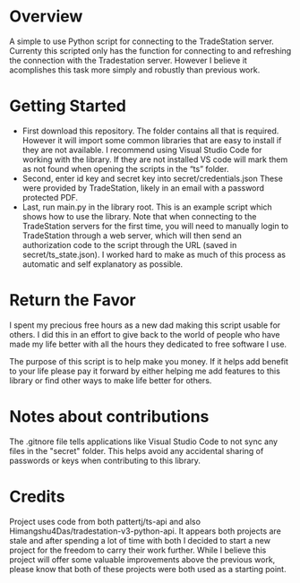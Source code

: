 # Overview
A simple to use Python script for connecting to the TradeStation server.
Currenty this scripted only has the function for connecting to and refreshing the connection with the Tradestation server. However I believe it acomplishes this task more simply and robustly than previous work. 

# Getting Started
* First download this repository. The folder contains all that is required. However it will import some common libraries that are easy to install if they are not available. I recommend using Visual Studio Code for working with the library. If they are not installed VS code will mark them as not found when opening the scripts in the “ts” folder. 
* Second, enter id key and secret key into secret/credentials.json These were provided by TradeStation, likely in an email with a password protected PDF. 
* Last, run main.py in the library root. This is an example script which shows how to use the library. Note that when connecting to the TradeStation servers for the first time, you will need to manually login to TradeStation through a web server, which will then send an authorization code to the script through the URL (saved in secret/ts_state.json). I worked hard to make as much of this process as automatic and self explanatory as possible. 

# Return the Favor
I spent my precious free hours as a new dad making this script usable for others. I did this in an effort to give back to the world of people who have made my life better with all the hours they dedicated to free software I use. 

The purpose of this script is to help make you money. If it helps add benefit to your life please pay it forward by either helping me add features to this library or find other ways to make life better for others. 

# Notes about contributions
The .gitnore file tells applications like Visual Studio Code to not sync any files in the "secret" folder. This helps avoid any accidental sharing of passwords or keys when contributing to this library.


# Credits

Project uses code from both pattertj/ts-api and also Himangshu4Das/tradestation-v3-python-api. It appears both projects are stale and after spending a lot of time with both I decided to start a new project for the freedom to carry their work further. While I believe this project will offer some valuable improvements above the previous work, please know that both of these projects were both used as a starting point. 